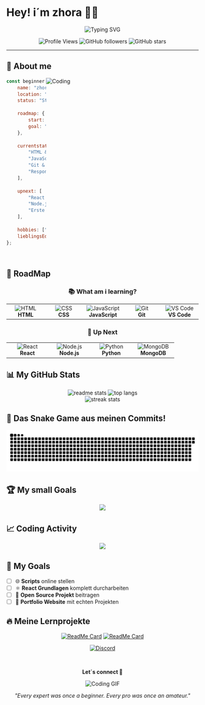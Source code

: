 # Hey! i´m zhora 👨‍💻

<div align="center">
  <img src="https://readme-typing-svg.herokuapp.com?font=Fira+Code&size=22&duration=3000&pause=1000&color=00D9FF&center=true&vCenter=true&width=600&lines=🌱+Lerne+das+Programmieren;💡+Jeden+Tag+etwas+Neues;🚀+Auf+dem+Weg+zum+Developer;🎯+Learning+by+Doing" alt="Typing SVG" />
</div>

<div align="center">
  
  ![Profile Views](https://komarev.com/ghpvc/?username=DEIN-USERNAME&color=brightgreen&style=for-the-badge)
  ![GitHub followers](https://img.shields.io/github/followers/DEIN-USERNAME?color=blue&style=for-the-badge)
  ![GitHub stars](https://img.shields.io/github/stars/DEIN-USERNAME?color=yellow&style=for-the-badge)
  
</div>

---

## 🎯 About me

<img align="right" alt="Coding" width="400" src="https://media.giphy.com/media/qgQUggAC3Pfv687qPC/giphy.gif">

```javascript
const beginner = {
    name: "zhora",
    location: "Germany 🇩🇪",
    status: "Student",
    
    roadmap: {
        start: "2025",
        goal: "Full-Stack Developer",
    },
    
    currentstatus: [
        "HTML & CSS Basics",
        "JavaScript Basics", 
        "Git & GitHub",
        "Responsive Design"
    ],
    
    upnext: [
        "React lernen",
        "Node.js verstehen", 
        "Erste echte Projekte bauen"
    ],
    
    hobbies: ["Gaming 🎮", "Musik 🎵", "Coding 💻"],
    lieblingsEditor: "VS Code"
};
```

<br clear="right"/>

## 🚀 RoadMap

<div align="center">

### 📚 What am i learning?

<table>
<tr>
<td align="center" width="96">
<img src="https://skillicons.dev/icons?i=html" width="48" height="48" alt="HTML" />
<br><strong>HTML</strong>
</td>
<td align="center" width="96">
<img src="https://skillicons.dev/icons?i=css" width="48" height="48" alt="CSS" />
<br><strong>CSS</strong>
</td>
<td align="center" width="96">
<img src="https://skillicons.dev/icons?i=js" width="48" height="48" alt="JavaScript" />
<br><strong>JavaScript</strong>
</td>
<td align="center" width="96">
<img src="https://skillicons.dev/icons?i=git" width="48" height="48" alt="Git" />
<br><strong>Git</strong>
</td>
<td align="center" width="96">
<img src="https://skillicons.dev/icons?i=vscode" width="48" height="48" alt="VS Code" />
<br><strong>VS Code</strong>
</td>
</tr>
</table>

### 🎯 Up Next

<table>
<tr>
<td align="center" width="96">
<img src="https://skillicons.dev/icons?i=react" width="48" height="48" alt="React" />
<br><strong>React</strong>
</td>
<td align="center" width="96">
<img src="https://skillicons.dev/icons?i=nodejs" width="48" height="48" alt="Node.js" />
<br><strong>Node.js</strong>
</td>
<td align="center" width="96">
<img src="https://skillicons.dev/icons?i=python" width="48" height="48" alt="Python" />
<br><strong>Python</strong>
</td>
<td align="center" width="96">
<img src="https://skillicons.dev/icons?i=mongodb" width="48" height="48" alt="MongoDB" />
<br><strong>MongoDB</strong>
</td>
</tr>
</table>

</div>

## 📊 My GitHub Stats

<div align="center">
  <img width="390" src="https://github-readme-stats.vercel.app/api?username=DEIN-USERNAME&count_private=true&show_icons=true&theme=react&rank_icon=github&border_radius=10" alt="readme stats" />
  <img width="325" src="https://github-readme-stats.vercel.app/api/top-langs/?username=DEIN-USERNAME&hide=HTML&langs_count=8&layout=compact&theme=react&border_radius=10&size_weight=0.5&count_weight=0.5&exclude_repo=github-readme-stats" alt="top langs" />
</div>

<div align="center">
  <img src="https://github-readme-streak-stats.herokuapp.com?user=DEIN-USERNAME&theme=react&border_radius=10" alt="streak stats"/>
</div>

## 🐍 Das Snake Game aus meinen Commits!

<div align="center">
  
  <picture>
  <source media="(prefers-color-scheme: dark)" srcset="https://raw.githubusercontent.com/zhoraFPS/zhoraFPS/output/github-contribution-grid-snake-dark.svg">
  <source media="(prefers-color-scheme: light)" srcset="https://raw.githubusercontent.com/zhoraFPS/zhoraFPS/output/github-contribution-grid-snake.svg">
  <img alt="github contribution grid snake animation" src="https://raw.githubusercontent.com/zhoraFPS/zhoraFPS/output/github-contribution-grid-snake.svg">
</picture>
  
</div>

## 🏆 My small Goals

<div align="center">
  <img src="https://github-profile-trophy.vercel.app/?username=DEIN-USERNAME&theme=react&no-frame=true&no-bg=false&margin-w=4&row=2&column=3" />
</div>

## 📈 Coding Activity

<div align="center">
  <img src="https://github-readme-activity-graph.vercel.app/graph?username=DEIN-USERNAME&bg_color=20232a&color=61dafb&line=61dafb&point=ffeb95&area=true&hide_border=true" />
</div>

## 🎯 My Goals

<div align="left">

- [ ] 🌐 **Scripts** online stellen
- [ ] ⚛️ **React Grundlagen** komplett durcharbeiten
- [ ] 🤝 **Open Source Projekt** beitragen
- [ ] 💼 **Portfolio Website** mit echten Projekten

</div>

## 🔥 Meine Lernprojekte

<div align="center">

[![ReadMe Card](https://github-readme-stats.vercel.app/api/pin/?username=DEIN-USERNAME&repo=mein-erstes-projekt&theme=react&border_radius=10)](https://github.com/DEIN-USERNAME/mein-erstes-projekt)
[![ReadMe Card](https://github-readme-stats.vercel.app/api/pin/?username=DEIN-USERNAME&repo=javascript-uebungen&theme=react&border_radius=10)](https://github.com/DEIN-USERNAME/javascript-uebungen)

</div>


</div>


<div align="center">
  
  [![Discord](https://img.shields.io/badge/Discord-7289DA?style=for-the-badge&logo=discord&logoColor=white)](https://discord.gg/zhorafps)
  
  <br>
  
  **Let´s connect 🤝**
  
</div>


<div align="center">
  
  ![Coding GIF](https://media.giphy.com/media/ZVik7pBtu9dNS/giphy.gif)
  
  *"Every expert was once a beginner. Every pro was once an amateur."*
  
  
</div>
